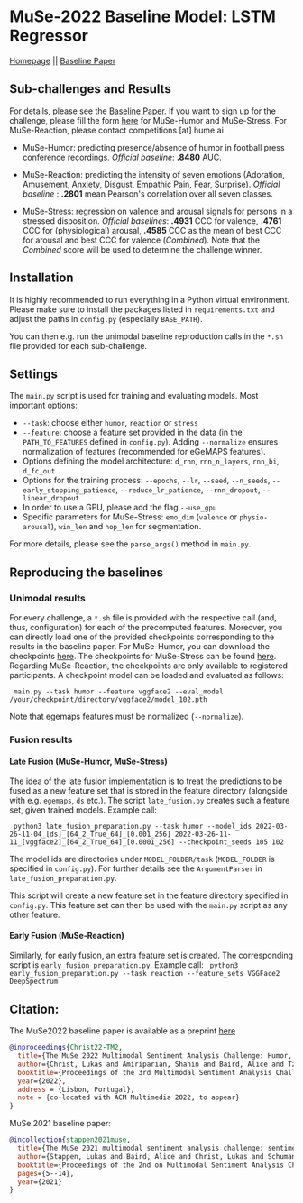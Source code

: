 # MuSe-2022 Baseline Model: LSTM Regressor

[Homepage](https://www.muse-challenge.org) || [Baseline Paper](http://dx.doi.org/10.13140/RG.2.2.33203.91681)


## Sub-challenges and Results 
For details, please see the [Baseline Paper](http://dx.doi.org/10.13140/RG.2.2.33203.91681). If you want to sign up for the challenge, please fill the form 
[here](https://www.muse-challenge.org/challenge/participation) for MuSe-Humor and MuSe-Stress. For MuSe-Reaction, please contact competitions \[at\] hume.ai 

* MuSe-Humor: predicting presence/absence of humor in football press conference recordings. 
*Official baseline*: **.8480** AUC.

* MuSe-Reaction: predicting the intensity of seven emotions (Adoration, Amusement, Anxiety, Disgust, Empathic Pain, Fear,
Surprise). *Official baseline* : **.2801** mean Pearson's correlation over all seven classes.
* MuSe-Stress: regression on valence and arousal signals for persons in a stressed disposition. *Official baselines*:
**.4931** CCC for valence, **.4761** CCC for (physiological) arousal, **.4585** CCC as the mean of best CCC for arousal and 
best CCC for valence (*Combined*). Note that the *Combined* score will be used to determine the challenge winner.

## Installation
It is highly recommended to run everything in a Python virtual environment. Please make sure to install the packages listed 
in ``requirements.txt`` and adjust the paths in `config.py` (especially ``BASE_PATH``). 

You can then e.g. run the unimodal baseline reproduction calls in the ``*.sh`` file provided for each sub-challenge.

## Settings
The ``main.py`` script is used for training and evaluating models. Most important options:
* ``--task``: choose either `humor`, `reaction` or `stress` 
* ``--feature``: choose a feature set provided in the data (in the ``PATH_TO_FEATURES`` defined in ``config.py``). Adding 
``--normalize`` ensures normalization of features (recommended for eGeMAPS features).
* Options defining the model architecture: ``d_rnn``, ``rnn_n_layers``, ``rnn_bi``, ``d_fc_out``
* Options for the training process: ``--epochs``, ``--lr``, ``--seed``,  ``--n_seeds``, ``--early_stopping_patience``,
``--reduce_lr_patience``,   ``--rnn_dropout``, ``--linear_dropout``
* In order to use a GPU, please add the flag ``--use_gpu``
* Specific parameters for MuSe-Stress: ``emo_dim`` (``valence`` or ``physio-arousal``), ``win_len`` and ``hop_len`` for segmentation.

For more details, please see the ``parse_args()`` method in ``main.py``. 

## Reproducing the baselines 

### Unimodal results
For every challenge, a ``*.sh`` file is provided with the respective call (and, thus, configuration) for each of the precomputed features.
Moreover, you can directly load one of the provided checkpoints corresponding to the results in the baseline paper.
For MuSe-Humor, you can download the checkpoints [here](https://drive.google.com/drive/folders/14rBQ9ZKfClXK8z8JKTdxKGnLuxEdJS4Z?usp=sharing). 
The checkpoints for MuSe-Stress can be found [here](https://drive.google.com/drive/folders/1DYGEdH3WNNmu-ULTaO3RXnh_ALLA9QEv?usp=sharing).
Regarding MuSe-Reaction, the checkpoints are only available to registered participants. 
A checkpoint model can be loaded and evaluated as follows:

`` main.py --task humor --feature vggface2 --eval_model /your/checkpoint/directory/vggface2/model_102.pth`` 

Note that egemaps features must be normalized (``--normalize``).

### Fusion results 

#### Late Fusion (MuSe-Humor, MuSe-Stress)
The idea of the late fusion implementation is to treat the predictions to be fused as a new feature set that is 
stored in the feature directory (alongside with e.g. ``egemaps``, ``ds`` etc.). The script ``late_fusion.py`` creates 
such a feature set, given trained models. Example call:

`` python3 late_fusion_preparation.py --task humor --model_ids 2022-03-26-11-04_[ds]_[64_2_True_64]_[0.001_256] 2022-03-26-11-11_[vggface2]_[64_2_True_64]_[0.0001_256] --checkpoint_seeds 105 102``

The model ids are directories under ``MODEL_FOLDER/task`` (``MODEL_FOLDER`` is specified in ``config.py``).
For further details see the ``ArgumentParser`` in ``late_fusion_preparation.py``. 

This script will create a new feature set in the feature directory specified in ``config.py``. This feature set 
can then be used with the ``main.py`` script as any other feature.

#### Early Fusion (MuSe-Reaction)
Similarly, for early fusion, an extra feature set is created. The corresponding script is ``early_fusion_preparation.py``.
Example call: 
`` python3 early_fusion_preparation.py --task reaction --feature_sets VGGFace2 DeepSpectrum``

##  Citation:

The MuSe2022 baseline paper is available as a preprint [here](https://www.researchgate.net/publication/359875358_The_MuSe_2022_Multimodal_Sentiment_Analysis_Challenge_Humor_Emotional_Reactions_and_Stress)

```bibtex
@inproceedings{Christ22-TM2,
  title={The MuSe 2022 Multimodal Sentiment Analysis Challenge: Humor, Emotional Reactions, and Stress},
  author={Christ, Lukas and Amiriparian, Shahin and Baird, Alice and Tzirakis, Panagiotis and Kathan, Alexander and Müller, Niklas and Stappen, Lukas and Meßner, Eva-Maria and König, Andreas and Cowen, Alan and Cambria, Erik and Schuller, Bj\"orn W. },
  booktitle={Proceedings of the 3rd Multimodal Sentiment Analysis Challenge},
  year={2022},
  address = {Lisbon, Portugal},
  note = {co-located with ACM Multimedia 2022, to appear}
}

```

MuSe 2021 baseline paper:

```bibtex
@incollection{stappen2021muse,
  title={The MuSe 2021 multimodal sentiment analysis challenge: sentiment, emotion, physiological-emotion, and stress},
  author={Stappen, Lukas and Baird, Alice and Christ, Lukas and Schumann, Lea and Sertolli, Benjamin and Messner, Eva-Maria and Cambria, Erik and Zhao, Guoying and Schuller, Bj{\"o}rn W},
  booktitle={Proceedings of the 2nd on Multimodal Sentiment Analysis Challenge},
  pages={5--14},
  year={2021}
}

```
